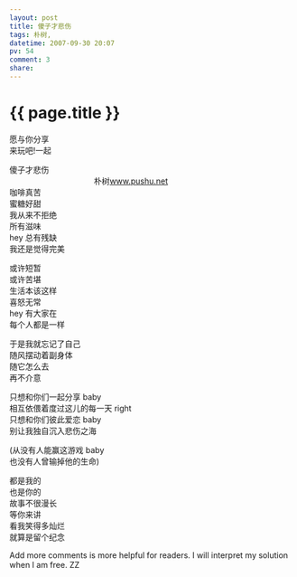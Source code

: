 ```yaml
---
layout: post
title: 傻子才悲伤
tags: 朴树,
datetime: 2007-09-30 20:07
pv: 54
comment: 3
share: 
---
```


{{ page.title }}
================

 <p>愿与你分享<br />来玩吧!一起</p><p>傻子才悲伤<br />&nbsp;&nbsp;&nbsp;&nbsp;&nbsp;&nbsp;&nbsp;&nbsp;&nbsp;&nbsp;&nbsp;&nbsp;&nbsp;&nbsp;&nbsp;&nbsp;&nbsp;&nbsp;&nbsp;&nbsp;&nbsp;&nbsp;&nbsp;&nbsp;&nbsp;&nbsp;&nbsp;&nbsp;&nbsp;&nbsp;&nbsp;&nbsp;&nbsp;&nbsp;&nbsp;&nbsp;&nbsp;  朴树<a href="http://www.pushu.net/">www.pushu.net</a><br />咖啡真苦<br />蜜糖好甜<br />我从来不拒绝<br />所有滋味<br />hey 总有残缺<br />我还是觉得完美</p><p>或许短暂<br />或许苦堪<br />生活本该这样<br />喜怒无常<br />hey 有大家在<br />每个人都是一样</p><p>于是我就忘记了自己<br />随风摆动着副身体<br />随它怎么去<br />再不介意</p><p>只想和你们一起分享 baby <br />相互依偎着度过这儿的每一天 right <br />只想和你们彼此爱恋 baby <br />别让我独自沉入悲伤之海</p><p>(从没有人能赢这游戏 baby <br />也没有人曾输掉他的生命)</p><p>都是我的<br />也是你的<br />故事不很漫长<br />等你来讲<br />看我笑得多灿烂<br />就算是留个纪念</p> 

Add more comments is more helpful for readers. I will interpret my solution when I am free.
ZZ
